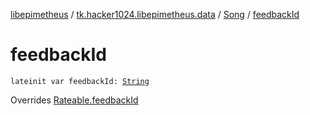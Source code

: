 [libepimetheus](../../index.md) / [tk.hacker1024.libepimetheus.data](../index.md) / [Song](index.md) / [feedbackId](./feedback-id.md)

# feedbackId

`lateinit var feedbackId: `[`String`](https://kotlinlang.org/api/latest/jvm/stdlib/kotlin/-string/index.html)

Overrides [Rateable.feedbackId](../-rateable/feedback-id.md)


